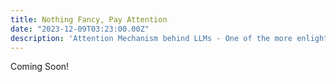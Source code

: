 ```yaml
---
title: Nothing Fancy, Pay Attention
date: "2023-12-09T03:23:00.00Z"
description: 'Attention Mechanism behind LLMs - One of the more enlightening moments from this hectic semester'
---
```


Coming Soon!